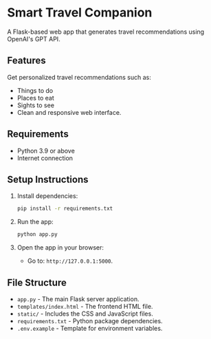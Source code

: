 # Smart Travel Companion

A Flask-based web app that generates travel recommendations using OpenAI's GPT API.

## Features
  Get personalized travel recommendations such as:
  - Things to do
  - Places to eat
  - Sights to see
  - Clean and responsive web interface.

## Requirements
- Python 3.9 or above
- Internet connection

## Setup Instructions

1. Install dependencies:
   ```bash
   pip install -r requirements.txt
   ```

2. Run the app:
   ```bash
   python app.py
   ```

3. Open the app in your browser:
   - Go to: `http://127.0.0.1:5000`.

## File Structure
- `app.py` - The main Flask server application.
- `templates/index.html` - The frontend HTML file.
- `static/` - Includes the CSS and JavaScript files.
- `requirements.txt` - Python package dependencies.
- `.env.example` - Template for environment variables.
